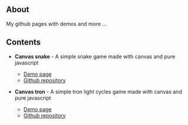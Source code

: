 About
-----------------

My github pages with demos and more ...

Contents
-----------------

* **Canvas snake** - A simple snake game made with canvas and pure javascript
  * [Demo page](http://henev.github.io/canvas-snake/)
  * [Github repository](https://github.com/henev/canvas-snake)

* **Canvas tron** - A simple tron light cycles game made with canvas and pure javascript
  * [Demo page](http://henev.github.io/canvas-tron/)
  * [Github repository](https://github.com/henev/canvas-tron)
